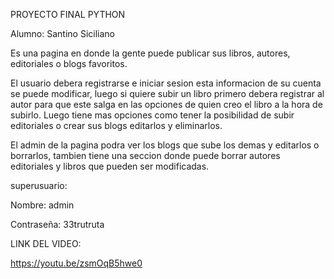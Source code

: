 PROYECTO FINAL PYTHON


Alumno: Santino Siciliano


Es una pagina en donde la gente puede publicar sus libros, autores, editoriales o blogs favoritos.


El usuario debera registrarse e iniciar sesion esta informacion de su cuenta se puede modificar, luego si quiere subir un libro primero debera registrar al autor para que este salga en las opciones de quien creo el libro a la hora de subirlo. Luego tiene mas opciones como tener la posibilidad de subir editoriales o crear sus blogs editarlos y eliminarlos.  

El admin de la pagina podra ver los blogs que sube los demas y editarlos o borrarlos, tambien tiene una seccion donde puede borrar autores editoriales y libros que pueden ser modificadas.

superusuario:

Nombre: admin

Contraseña: 33trutruta



LINK DEL VIDEO:

https://youtu.be/zsmOqB5hwe0
